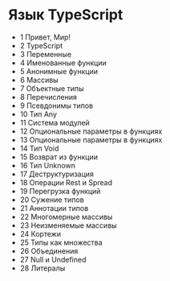 # Язык TypeScript

- 1 Привет, Мир!
- 2 TypeScript
- 3 Переменные
- 4 Именованные функции
- 5 Анонимные функции
- 6 Массивы
- 7 Объектные типы
- 8 Перечисления
- 9 Псевдонимы типов
- 10 Тип Any
- 11 Система модулей
- 12 Опциональные параметры в функциях
- 13 Опциональные параметры в функциях
- 14 Тип Void
- 15 Возврат из функции
- 16 Тип Unknown
- 17 Деструктуризация
- 18 Операции Rest и Spread
- 19 Перегрузка функций
- 20 Сужение типов
- 21 Аннотации типов
- 22 Многомерные массивы
- 23 Неизменяемые массивы
- 24 Кортежи
- 25 Типы как множества
- 26 Объединения
- 27 Null и Undefined
- 28 Литералы
